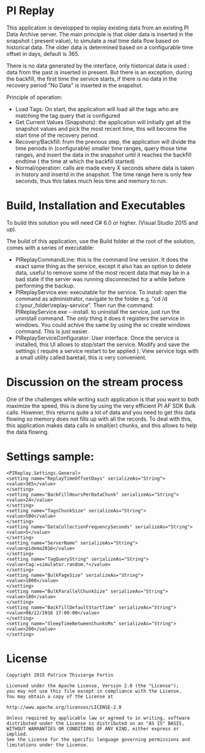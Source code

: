 # PI Replay

This application is developped to replay existing data from an existing PI Data Archive server. 
The main principle is that older data is inserted in the snapshot ( present value), to simulate a real time data flow based on historical data.
The older data is determined based on a configurable time offset in days, default is 365. 

There is no data generated by the interface, only historical data is used : data from the past is inserted in present.  But there is an exception, during the backfill, the first time the service starts, if there is no data in the recovery period "No Data" is inserted in the snapshot.


Principle of operation:
- Load Tags: On start, the application will load all the tags who are matching the tag query that is configured
- Get Current Values (Snapshots): the application will initially get all the snapshot values and pick the most recent time, this will become the start time of the recovery period.
- Recovery/Backfill: from the previous step, the application will divide the time periods in (configurable) smaller time ranges, query those time ranges, and insert the data in the snapshot until it reaches the backfill endtime ( the time at which the backfill started)
- Normal/operation: calls are made every X seconds where data is taken in history and insertd in the snapshot.  The time range here is only few seconds, thus this takes much less time and memory to run.


# Build, Installation and Executables

To build this solution you will need C# 6.0 or higher.  (Visual Studio 2015 and up).

The build of this application, use the Build folder at the root of the solution,  comes with a series of executable:
- PIReplayCommandLine:        this is the command line version.  It does the exact same thing as the service, except it also has an option to delete data, useful to remove some of the most recent data that may be in a bad state if the server was running disconnected for a while before performing the backup.
- PIReplayService.exe:        executable for the service.  To install: open the command as administrator, navigate to the folder e.g. "cd /d c:\your_folder\replay-service".  Then run the command: PIReplayService.exe --install. to uninstall the service, just run the uninstall command.  The only thing it does it registers the service in windows. You could achive the same by using the sc create windows command. This is just easier.  
- PIReplayServiceConfigurator: User interface.  Once the service is installed, this UI allows to stop/start the service.  Modify and save the settings ( require a service restart to be applied ). View service logs with a small utility called baretail, this is very convenient.


# Discussion on the stream process

One of the challenges while writing such application is that you want to both maximize the speed, this is done by using the very efficient PI AF SDK Bulk calls. 
However, this returns quite a lot of data and you need to get this data flowing so memory does not fills up with all the records. 
To deal with this, this application makes data calls in small(er) chunks, and this allows to help the data flowing.


# Settings sample:
    <PIReplay.Settings.General>
    <setting name="ReplayTimeOffsetDays" serializeAs="String">
    <value>365</value>
    </setting>
    <setting name="BackFillHoursPerDataChunk" serializeAs="String">
    <value>24</value>
    </setting>
    <setting name="TagsChunkSize" serializeAs="String">
    <value>500</value>
    </setting>
    <setting name="DataCollectionFrequencySeconds" serializeAs="String">
    <value>5</value>
    </setting>
    <setting name="ServerName" serializeAs="String">
    <value>pidemo2016</value>
    </setting>
    <setting name="TagQueryString" serializeAs="String">
    <value>tag:=simulator.random.*</value>
    </setting>
    <setting name="BulkPageSize" serializeAs="String">
    <value>1000</value>
    </setting>
    <setting name="BulkParallelChunkSize" serializeAs="String">
    <value>100</value>
    </setting>
    <setting name="BackfillDefaultStartTime" serializeAs="String">
    <value>08/12/2016 17:00:00</value>
    </setting>
    <setting name="SleepTimeBetweenChunksMs" serializeAs="String">
    <value>200</value>
    </setting>

# License
 
    Copyright 2015 Patrice Thivierge Fortin
 
    Licensed under the Apache License, Version 2.0 (the "License");
    you may not use this file except in compliance with the License.
    You may obtain a copy of the License at
 
    http://www.apache.org/licenses/LICENSE-2.0
 
    Unless required by applicable law or agreed to in writing, software
    distributed under the License is distributed on an "AS IS" BASIS,
    WITHOUT WARRANTIES OR CONDITIONS OF ANY KIND, either express or implied.
    See the License for the specific language governing permissions and
    limitations under the License.
